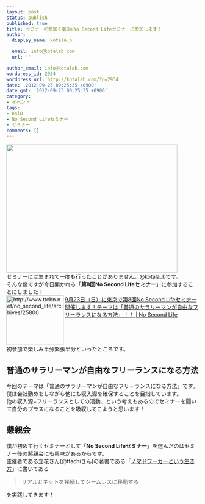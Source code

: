```yaml
---
layout: post
status: publish
published: true
title: セミナー初参加！第8回No Second Lifeセミナーに参加します！
author:
  display_name: kotala_b

  email: info@kotalab.com
  url: ''

author_email: info@kotalab.com
wordpress_id: 2934
wordpress_url: http://kotalab.com/?p=2934
date: '2012-09-23 09:25:35 +0900'
date_gmt: '2012-09-23 00:25:35 +0900'
category:
- イベント
tags:
- nsl8
- No Second Lifeセミナー
- セミナー
comments: []
---
```

<p><img alt="" src="http://kotalab.com/wp-content/uploads/slooProImg_20120923135232.jpg" width="448" height="336" /><br />
セミナーには生まれて一度も行ったことがありません。@kotala_bです。<br />
そんな僕ですが今日開かれる「<strong>第8回No Second Lifeセミナー</strong>」に参加することにしました！<br />
<a href="http://www.ttcbn.net/no_second_life/archives/25800" target="_blank"><img src="http://capture.heartrails.com/150x130?http://www.ttcbn.net/no_second_life/archives/25800" alt="http://www.ttcbn.net/no_second_life/archives/25800" width="150" height="130" align="left" /></a><a href="http://www.ttcbn.net/no_second_life/archives/25800" target="_blank">9月23日（日）に東京で第8回No Second Lifeセミナー 開催します！テーマは「普通のサラリーマンが自由なフリーランスになる方法」！！ | No Second Life</a><br style="clear:both;" />初参加で楽しみ半分緊張半分といったところです。<br />
<!--more--></p>
<h2>普通のサラリーマンが自由なフリーランスになる方法</h2>
<p>今回のテーマは「普通のサラリーマンが自由なフリーランスになる方法」です。<br />
僕は会社勤めをしながら他にも収入源を確保することを目指しています。<br />
他の収入源=フリーランスとしての活動、という考えもあるのでセミナーを聞いて自分のプラスになることを吸収してこようと思います！</p>
<h2>懇親会</h2>
<p>僕が初めて行くセミナーとして「<strong>No Second Lifeセミナー</strong>」を選んだのはセミナー後の懇親会にも興味があるからです。<br />
主催者である立花さん(@ttachiさん)の著書である「<a href="http://www.amazon.co.jp/exec/obidos/asin/4492044620/same-22/" rel="nofollow" name="booklink" target="_blank">ノマドワーカーという生き方</a>」に書いてある</p>
<blockquote><p>リアルとネットを接続してシームレスに移動する</p></blockquote>
<p>を実践してきます！</p>
